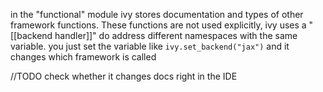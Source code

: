 in the "functional" module ivy stores documentation and types of other framework functions.
These functions are not used explicitly, ivy uses a "[[backend handler]]" do address different namespaces with the same variable.
you just set the variable like
`ivy.set_backend("jax")` and it changes which framework is called

//TODO check whether it changes docs right in the IDE